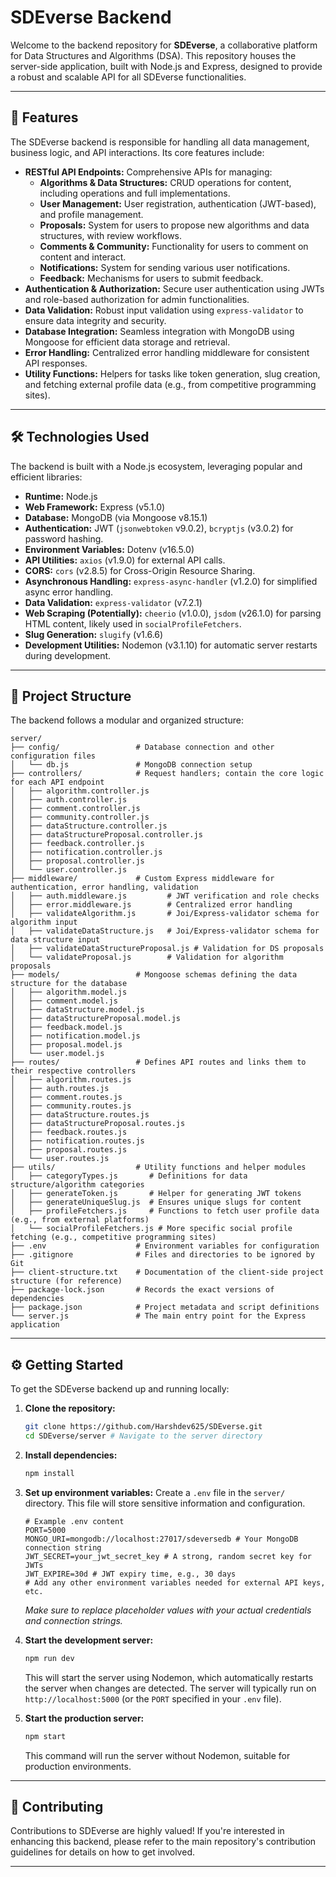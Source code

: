 # SDEverse Backend

Welcome to the backend repository for **SDEverse**, a collaborative platform for Data Structures and Algorithms (DSA). This repository houses the server-side application, built with Node.js and Express, designed to provide a robust and scalable API for all SDEverse functionalities.

---

## 🚀 Features

The SDEverse backend is responsible for handling all data management, business logic, and API interactions. Its core features include:

* **RESTful API Endpoints:** Comprehensive APIs for managing:
    * **Algorithms & Data Structures:** CRUD operations for content, including operations and full implementations.
    * **User Management:** User registration, authentication (JWT-based), and profile management.
    * **Proposals:** System for users to propose new algorithms and data structures, with review workflows.
    * **Comments & Community:** Functionality for users to comment on content and interact.
    * **Notifications:** System for sending various user notifications.
    * **Feedback:** Mechanisms for users to submit feedback.
* **Authentication & Authorization:** Secure user authentication using JWTs and role-based authorization for admin functionalities.
* **Data Validation:** Robust input validation using `express-validator` to ensure data integrity and security.
* **Database Integration:** Seamless integration with MongoDB using Mongoose for efficient data storage and retrieval.
* **Error Handling:** Centralized error handling middleware for consistent API responses.
* **Utility Functions:** Helpers for tasks like token generation, slug creation, and fetching external profile data (e.g., from competitive programming sites).

---

## 🛠️ Technologies Used

The backend is built with a Node.js ecosystem, leveraging popular and efficient libraries:

* **Runtime:** Node.js
* **Web Framework:** Express (v5.1.0)
* **Database:** MongoDB (via Mongoose v8.15.1)
* **Authentication:** JWT (`jsonwebtoken` v9.0.2), `bcryptjs` (v3.0.2) for password hashing.
* **Environment Variables:** Dotenv (v16.5.0)
* **API Utilities:** `axios` (v1.9.0) for external API calls.
* **CORS:** `cors` (v2.8.5) for Cross-Origin Resource Sharing.
* **Asynchronous Handling:** `express-async-handler` (v1.2.0) for simplified async error handling.
* **Data Validation:** `express-validator` (v7.2.1)
* **Web Scraping (Potentially):** `cheerio` (v1.0.0), `jsdom` (v26.1.0) for parsing HTML content, likely used in `socialProfileFetchers`.
* **Slug Generation:** `slugify` (v1.6.6)
* **Development Utilities:** Nodemon (v3.1.10) for automatic server restarts during development.

---

## 📁 Project Structure

The backend follows a modular and organized structure:

```
server/
├── config/                 # Database connection and other configuration files
│   └── db.js               # MongoDB connection setup
├── controllers/            # Request handlers; contain the core logic for each API endpoint
│   ├── algorithm.controller.js
│   ├── auth.controller.js
│   ├── comment.controller.js
│   ├── community.controller.js
│   ├── dataStructure.controller.js
│   ├── dataStructureProposal.controller.js
│   ├── feedback.controller.js
│   ├── notification.controller.js
│   ├── proposal.controller.js
│   └── user.controller.js
├── middleware/             # Custom Express middleware for authentication, error handling, validation
│   ├── auth.middleware.js         # JWT verification and role checks
│   ├── error.middleware.js        # Centralized error handling
│   ├── validateAlgorithm.js       # Joi/Express-validator schema for algorithm input
│   ├── validateDataStructure.js   # Joi/Express-validator schema for data structure input
│   ├── validateDataStructureProposal.js # Validation for DS proposals
│   └── validateProposal.js        # Validation for algorithm proposals
├── models/                 # Mongoose schemas defining the data structure for the database
│   ├── algorithm.model.js
│   ├── comment.model.js
│   ├── dataStructure.model.js
│   ├── dataStructureProposal.model.js
│   ├── feedback.model.js
│   ├── notification.model.js
│   ├── proposal.model.js
│   └── user.model.js
├── routes/                 # Defines API routes and links them to their respective controllers
│   ├── algorithm.routes.js
│   ├── auth.routes.js
│   ├── comment.routes.js
│   ├── community.routes.js
│   ├── dataStructure.routes.js
│   ├── dataStructureProposal.routes.js
│   ├── feedback.routes.js
│   ├── notification.routes.js
│   ├── proposal.routes.js
│   └── user.routes.js
├── utils/                  # Utility functions and helper modules
│   ├── categoryTypes.js       # Definitions for data structure/algorithm categories
│   ├── generateToken.js       # Helper for generating JWT tokens
│   ├── generateUniqueSlug.js  # Ensures unique slugs for content
│   ├── profileFetchers.js     # Functions to fetch user profile data (e.g., from external platforms)
│   └── socialProfileFetchers.js # More specific social profile fetching (e.g., competitive programming sites)
├── .env                    # Environment variables for configuration
├── .gitignore              # Files and directories to be ignored by Git
├── client-structure.txt    # Documentation of the client-side project structure (for reference)
├── package-lock.json       # Records the exact versions of dependencies
├── package.json            # Project metadata and script definitions
└── server.js               # The main entry point for the Express application
```

---

## ⚙️ Getting Started

To get the SDEverse backend up and running locally:

1.  **Clone the repository:**
    ```bash
    git clone https://github.com/Harshdev625/SDEverse.git
    cd SDEverse/server # Navigate to the server directory
    ```
2.  **Install dependencies:**
    ```bash
    npm install
    ```
3.  **Set up environment variables:**
    Create a `.env` file in the `server/` directory. This file will store sensitive information and configuration.
    ```
    # Example .env content
    PORT=5000
    MONGO_URI=mongodb://localhost:27017/sdeversedb # Your MongoDB connection string
    JWT_SECRET=your_jwt_secret_key # A strong, random secret key for JWTs
    JWT_EXPIRE=30d # JWT expiry time, e.g., 30 days
    # Add any other environment variables needed for external API keys, etc.
    ```
    *Make sure to replace placeholder values with your actual credentials and connection strings.*

4.  **Start the development server:**
    ```bash
    npm run dev
    ```
    This will start the server using Nodemon, which automatically restarts the server when changes are detected. The server will typically run on `http://localhost:5000` (or the `PORT` specified in your `.env` file).

5.  **Start the production server:**
    ```bash
    npm start
    ```
    This command will run the server without Nodemon, suitable for production environments.

---

## 🤝 Contributing

Contributions to SDEverse are highly valued! If you're interested in enhancing this backend, please refer to the main repository's contribution guidelines for details on how to get involved.

---